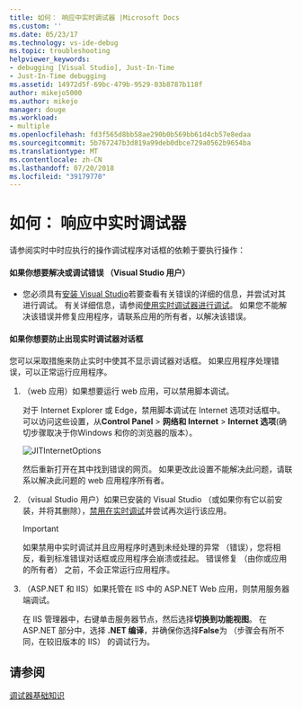 ```yaml
---
title: 如何： 响应中实时调试器 |Microsoft Docs
ms.custom: ''
ms.date: 05/23/17
ms.technology: vs-ide-debug
ms.topic: troubleshooting
helpviewer_keywords:
- debugging [Visual Studio], Just-In-Time
- Just-In-Time debugging
ms.assetid: 14972d5f-69bc-479b-9529-03b8787b118f
author: mikejo5000
ms.author: mikejo
manager: douge
ms.workload:
- multiple
ms.openlocfilehash: fd3f565d8bb58ae290b0b569bb61d4cb57e8edaa
ms.sourcegitcommit: 5b767247b3d819a99deb0dbce729a0562b9654ba
ms.translationtype: MT
ms.contentlocale: zh-CN
ms.lasthandoff: 07/20/2018
ms.locfileid: "39179770"
---
```

# <a name="how-to-respond-to-the-just-in-time-debugger"></a>如何： 响应中实时调试器

请参阅实时中时应执行的操作调试程序对话框的依赖于要执行操作：

#### <a name="if-you-want-to-fix-or-debug-the-error-visual-studio-users"></a>如果你想要解决或调试错误 （Visual Studio 用户）

- 您必须具有[安装 Visual Studio](http://visualstudio.microsoft.com)若要查看有关错误的详细的信息，并尝试对其进行调试。 有关详细信息，请参阅[使用实时调试器进行调试](../debugger/debug-using-the-just-in-time-debugger.md)。 如果您不能解决该错误并修复应用程序，请联系应用的所有者，以解决该错误。

#### <a name="if-you-want-to-prevent-the-just-in-time-debugger-dialog-box-from-appearing"></a>如果你想要防止出现实时调试器对话框

您可以采取措施来防止实时中使其不显示调试器对话框。 如果应用程序处理错误，可以正常运行应用程序。

1. （web 应用）如果想要运行 web 应用，可以禁用脚本调试。

    对于 Internet Explorer 或 Edge，禁用脚本调试在 Internet 选项对话框中。 可以访问这些设置，从**Control Panel** > **网络和 Internet** > **Internet 选项**(确切步骤取决于你Windows 和你的浏览器的版本）。

    ![JITInternetOptions](../debugger/media/jitinternetoptions.png "JITInternetOptions")

    然后重新打开在其中找到错误的网页。 如果更改此设置不能解决此问题，请联系以解决此问题的 web 应用程序所有者。

3. （visual Studio 用户）如果已安装的 Visual Studio （或如果你有它以前安装，并将其删除），[禁用在实时调试](../debugger/debug-using-the-just-in-time-debugger.md)并尝试再次运行该应用。

    > [!IMPORTANT]
    > 如果禁用中实时调试并且应用程序时遇到未经处理的异常 （错误），您将相反，看到标准错误对话框或应用程序会崩溃或挂起。 错误修复 （由你或应用的所有者） 之前，不会正常运行应用程序。

2. （ASP.NET 和 IIS）如果托管在 IIS 中的 ASP.NET Web 应用，则禁用服务器端调试。

    在 IIS 管理器中，右键单击服务器节点，然后选择**切换到功能视图**。 在 ASP.NET 部分中，选择 **.NET 编译**，并确保你选择**False**为 （步骤会有所不同，在较旧版本的 IIS） 的调试行为。

## <a name="see-also"></a>请参阅
 [调试器基础知识](../debugger/getting-started-with-the-debugger.md)
